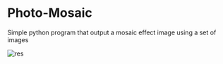 # Photo-Mosaic
Simple python program that output a mosaic effect image using a set of images

![res](https://user-images.githubusercontent.com/30373288/135730677-2762d6bb-966c-41ac-9cdf-1987afb5add1.jpg)
